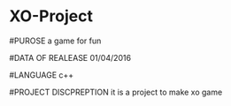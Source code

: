 # XO-Project


#PUROSE
a game for fun

#DATA OF REALEASE
01/04/2016

#LANGUAGE
c++

#PROJECT DISCPREPTION
it is a project to make xo game
